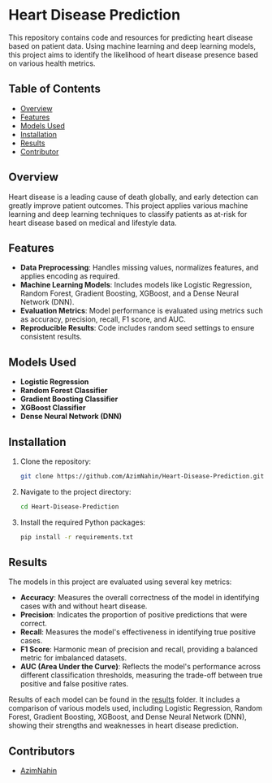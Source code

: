 # Heart Disease Prediction

This repository contains code and resources for predicting heart disease based on patient data. Using machine learning and deep learning models, this project aims to identify the likelihood of heart disease presence based on various health metrics.

## Table of Contents

- [Overview](#overview)
- [Features](#features)
- [Models Used](#models-used)
- [Installation](#installation)
- [Results](#results)
- [Contributor](#contributor)

## Overview

Heart disease is a leading cause of death globally, and early detection can greatly improve patient outcomes. This project applies various machine learning and deep learning techniques to classify patients as at-risk for heart disease based on medical and lifestyle data.

## Features

- **Data Preprocessing**: Handles missing values, normalizes features, and applies encoding as required.
- **Machine Learning Models**: Includes models like Logistic Regression, Random Forest, Gradient Boosting, XGBoost, and a Dense Neural Network (DNN).
- **Evaluation Metrics**: Model performance is evaluated using metrics such as accuracy, precision, recall, F1 score, and AUC.
- **Reproducible Results**: Code includes random seed settings to ensure consistent results.

## Models Used

- **Logistic Regression**
- **Random Forest Classifier**
- **Gradient Boosting Classifier**
- **XGBoost Classifier**
- **Dense Neural Network (DNN)**

## Installation
1. Clone the repository:
   ```bash
   git clone https://github.com/AzimNahin/Heart-Disease-Prediction.git
2. Navigate to the project directory:
   ```bash
   cd Heart-Disease-Prediction
3. Install the required Python packages:
   ```bash
   pip install -r requirements.txt

## Results

The models in this project are evaluated using several key metrics:

- **Accuracy**: Measures the overall correctness of the model in identifying cases with and without heart disease.
- **Precision**: Indicates the proportion of positive predictions that were correct.
- **Recall**: Measures the model's effectiveness in identifying true positive cases.
- **F1 Score**: Harmonic mean of precision and recall, providing a balanced metric for imbalanced datasets.
- **AUC (Area Under the Curve)**: Reflects the model's performance across different classification thresholds, measuring the trade-off between true positive and false positive rates.

Results of each model can be found in the [results](results/) folder. It includes a comparison of various models used, including Logistic Regression, Random Forest, Gradient Boosting, XGBoost, and Dense Neural Network (DNN), showing their strengths and weaknesses in heart disease prediction.

## Contributors  
- [AzimNahin](https://github.com/AzimNahin)

